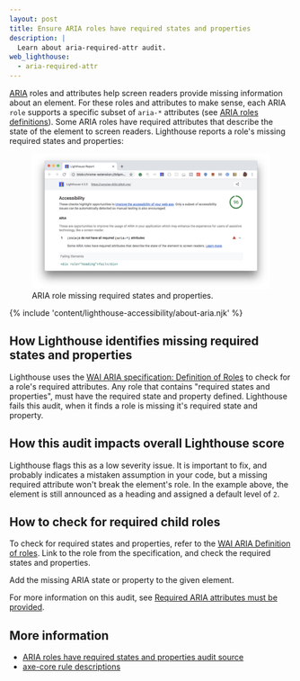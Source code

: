 ```yaml
---
layout: post
title: Ensure ARIA roles have required states and properties
description: |
  Learn about aria-required-attr audit.
web_lighthouse:
  - aria-required-attr
---
```


[ARIA](https://www.w3.org/TR/wai-aria-1.1/#role_definitions)
roles and attributes help screen readers
provide missing information about an element.
For these roles and attributes to make sense,
each ARIA `role` supports a specific subset of `aria-*` attributes
(see [ARIA roles definitions](https://www.w3.org/TR/wai-aria-1.1/#role_definitions)).
Some ARIA roles have required attributes that describe the state of the element to screen readers.
Lighthouse reports a role's missing required states and properties:

<figure class="w-figure">
  <img class="w-screenshot w-screenshot--filled" src="aria-required-attr.png" alt="Lighthouse audit showing ARIA role missing required states and properties">
  <figcaption class="w-figcaption">
    ARIA role missing required states and properties.
  </figcaption>
</figure>

{% include 'content/lighthouse-accessibility/about-aria.njk' %}

## How Lighthouse identifies missing required states and properties

Lighthouse uses the
[WAI ARIA specification: Definition of Roles](https://www.w3.org/TR/wai-aria-1.1/#role_definitions)
to check for a role's required attributes.
Any role that contains "required states and properties",
must have the required state and property defined.
Lighthouse fails this audit,
when it finds a role is missing it's required state and property.

## How this audit impacts overall Lighthouse score

Lighthouse flags this as a low severity issue.
It is important to fix, and
probably indicates a mistaken assumption in your code,
but a missing required
attribute won't break the element's role.
In the example above,
the element is still announced as a heading and assigned a default level of `2`.

## How to check for required child roles

To check for required states and properties,
refer to the [WAI ARIA Definition of roles](https://www.w3.org/TR/wai-aria-1.1/#role_definitions).
Link to the role from the specification,
and check the required states and properties.

Add the missing ARIA state or property to the given element.

For more information on this audit,
see [Required ARIA attributes must be provided](https://dequeuniversity.com/rules/axe/3.1/aria-required-attr?application=lighthouse).

## More information

- [ARIA roles have required states and properties audit source](https://github.com/GoogleChrome/lighthouse/blob/master/lighthouse-core/audits/accessibility/aria-required-attr.js)
- [axe-core rule descriptions](https://github.com/dequelabs/axe-core/blob/develop/doc/rule-descriptions.md)
